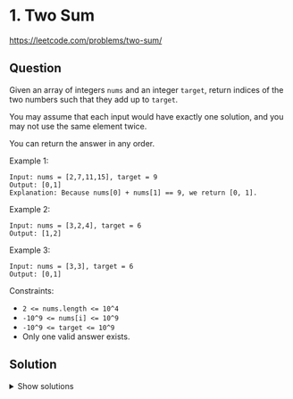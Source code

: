 # 1. Two Sum

https://leetcode.com/problems/two-sum/

## Question

Given an array of integers `nums` and an integer `target`, return indices of the two numbers such that they add up to `target`.

You may assume that each input would have exactly one solution, and you may not use the same element twice.

You can return the answer in any order.

 

Example 1:
```
Input: nums = [2,7,11,15], target = 9
Output: [0,1]
Explanation: Because nums[0] + nums[1] == 9, we return [0, 1].
```

Example 2:
```
Input: nums = [3,2,4], target = 6
Output: [1,2]
```

Example 3:
```
Input: nums = [3,3], target = 6
Output: [0,1]
```

Constraints:
* `2 <= nums.length <= 10^4`
* `-10^9 <= nums[i] <= 10^9`
* `-10^9 <= target <= 10^9`
* Only one valid answer exists.

## Solution

<details>
  <summary>Show solutions</summary>

* Brute-force:
```python
def two_sum(nums: list[int], target: int) -> list[int]:
    output = []
    for i, num1 in enumerate(nums):
        for j, num2 in enumerate(nums[i+1:]):
            if i != j + i + 1:
                if num1 + num2 == target:
                    output.append(i)
                    output.append(j + i + 1)
                    return output
```

* Using `nums.index()`:
```python
def two_sum2(nums: list[int], target: int) -> list[int]:
    for i, num in enumerate(nums):
        try:
            j = nums.index(target - num, i+1)
            return [i, j]
        except ValueError:
            pass
```

</details>
